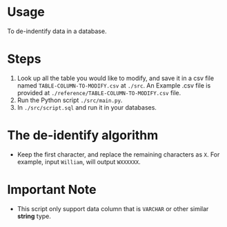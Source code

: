# Usage
To de-indentify data in a database.

# Steps
1. Look up all the table you would like to modify, and save it in a csv file named `TABLE-COLUMN-TO-MODIFY.csv` at `./src`. An Example .csv file is provided at `./reference/TABLE-COLUMN-TO-MODIFY.csv` file.
2. Run the Python script `./src/main.py`.
3. In `./src/script.sql` and run it in your databases.

# The de-identify algorithm

* Keep the first character, and replace the remaining characters as `X`. For example, input `William`, will output `WXXXXXX`.

# Important Note

* This script only support data column that is `VARCHAR` or other similar **string** type.
